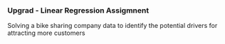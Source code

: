 ### Upgrad - Linear Regression Assigmnent

Solving a bike sharing company data to identify the potential drivers for attracting more customers
